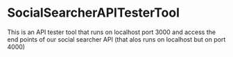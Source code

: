 # SocialSearcherAPITesterTool

This is an API tester tool that runs on localhost port 3000 and access the end points of our social searcher API (that alos runs on localhost but on port 4000) 
